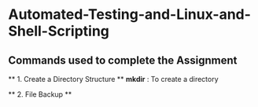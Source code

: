 # Automated-Testing-and-Linux-and-Shell-Scripting

## Commands used to complete the Assignment

** 1. Create a Directory Structure **
**mkdir** : To create a directory

** 2. File Backup **
